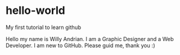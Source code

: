 # hello-world
My first tutorial to learn github

Hello my name is Willy Andrian. I am a Graphic Designer and a Web Developer. I am new to GitHub. Please guid me, thank you :)
